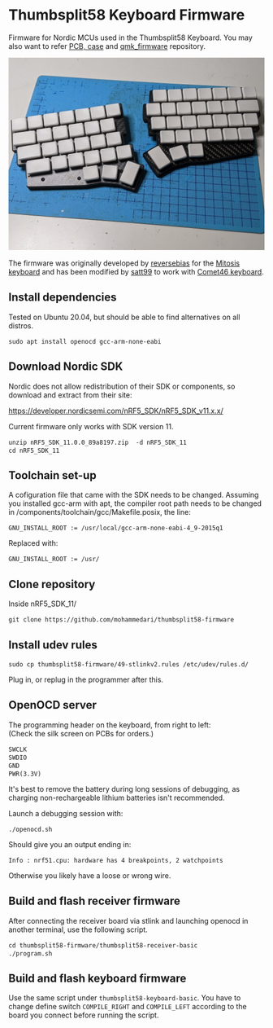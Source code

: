 # Thumbsplit58 Keyboard Firmware
Firmware for Nordic MCUs used in the Thumbsplit58 Keyboard. You may also want to refer [PCB, case](https://github.com/mohammedari/thumbsplit58-hardware) and [qmk_firmware](https://github.com/mohammedari/qmk_firmware/blob/oneoff/thumbsplit58/keyboards/thumbsplit58/) repository.

![teaser](https://github.com/mohammedari/thumbsplit58-hardware/blob/main/doc/teaser.jpg?raw=true)

The firmware was originally developed by [reversebias](https://github.com/reversebias) for the [Mitosis keyboard](https://github.com/reversebias/mitosis) and has been modified by [satt99](https://github.com/satt99) to work with [Comet46 keyboard](https://github.com/satt99/comet46-firmware).

## Install dependencies

Tested on Ubuntu 20.04, but should be able to find alternatives on all distros. 

```
sudo apt install openocd gcc-arm-none-eabi
```

## Download Nordic SDK

Nordic does not allow redistribution of their SDK or components, so download and extract from their site:

https://developer.nordicsemi.com/nRF5_SDK/nRF5_SDK_v11.x.x/

Current firmware only works with SDK version 11.

```
unzip nRF5_SDK_11.0.0_89a8197.zip  -d nRF5_SDK_11
cd nRF5_SDK_11
```

## Toolchain set-up

A cofiguration file that came with the SDK needs to be changed. Assuming you installed gcc-arm with apt, the compiler root path needs to be changed in /components/toolchain/gcc/Makefile.posix, the line:
```
GNU_INSTALL_ROOT := /usr/local/gcc-arm-none-eabi-4_9-2015q1
```
Replaced with:
```
GNU_INSTALL_ROOT := /usr/
```

## Clone repository
Inside nRF5_SDK_11/
```
git clone https://github.com/mohammedari/thumbsplit58-firmware
```

## Install udev rules
```
sudo cp thumbsplit58-firmware/49-stlinkv2.rules /etc/udev/rules.d/
```
Plug in, or replug in the programmer after this.

## OpenOCD server
The programming header on the keyboard, from right to left:  
(Check the silk screen on PCBs for orders.)
```
SWCLK
SWDIO
GND
PWR(3.3V)
```

It's best to remove the battery during long sessions of debugging, as charging non-rechargeable lithium batteries isn't recommended.

Launch a debugging session with:
```
./openocd.sh
```
Should give you an output ending in:
```
Info : nrf51.cpu: hardware has 4 breakpoints, 2 watchpoints
```
Otherwise you likely have a loose or wrong wire.

## Build and flash receiver firmware

After connecting the receiver board via stlink and launching openocd in another terminal, use the following script.
```
cd thumbsplit58-firmware/thumbsplit58-receiver-basic
./program.sh
```

## Build and flash keyboard firmware

Use the same script under `thumbsplit58-keyboard-basic`.
You have to change define switch `COMPILE_RIGHT` and `COMPILE_LEFT` according to the board you connect before running the script.

